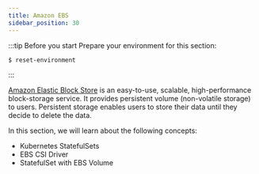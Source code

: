 ```yaml
---
title: Amazon EBS
sidebar_position: 30
---
```


:::tip Before you start
Prepare your environment for this section:

```bash timeout=300 wait=30
$ reset-environment 
```

:::

[Amazon Elastic Block Store](https://aws.amazon.com/ebs/) is an easy-to-use, scalable, high-performance block-storage service. It provides persistent volume (non-volatile storage) to users. Persistent storage enables users to store their data until they decide to delete the data.

In this section, we will learn about the following concepts:
* Kubernetes StatefulSets
* EBS CSI Driver
* StatefulSet with EBS Volume